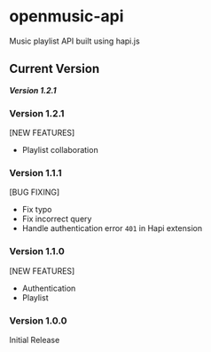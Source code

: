 # openmusic-api
Music playlist API built using hapi.js

## Current Version
***Version 1.2.1***

### Version 1.2.1
[NEW FEATURES]
- Playlist collaboration

### Version 1.1.1
[BUG FIXING]
- Fix typo
- Fix incorrect query
- Handle authentication error `401` in Hapi extension

### Version 1.1.0
[NEW FEATURES]
- Authentication
- Playlist

### Version 1.0.0
Initial Release